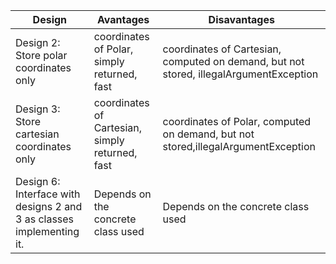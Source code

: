 | Design | Avantages | Disavantages |
| --- | --- | --- |
| Design 2: Store polar coordinates only | coordinates of Polar, simply returned, fast| coordinates of Cartesian, computed on demand, but not stored, illegalArgumentException |
| Design 3: Store cartesian coordinates only | coordinates of Cartesian, simply returned, fast | coordinates of Polar, computed on demand, but not stored,illegalArgumentException |
| Design 6: Interface with designs 2 and 3 as classes implementing it. | Depends on the concrete class used | Depends on the concrete class used |
